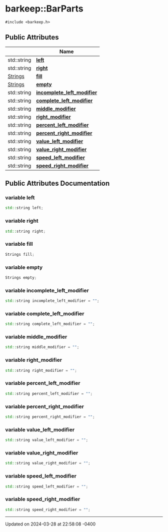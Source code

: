 # barkeep::BarParts





`#include <barkeep.h>`

## Public Attributes

<span class="api-table">

|                | Name           |
| -------------- | -------------- |
| std::string | **[left](api/Classes/structbarkeep_1_1_bar_parts.md#variable-left)**  |
| std::string | **[right](api/Classes/structbarkeep_1_1_bar_parts.md#variable-right)**  |
| [Strings](api/Namespaces/namespacebarkeep.md#using-strings) | **[fill](api/Classes/structbarkeep_1_1_bar_parts.md#variable-fill)**  |
| [Strings](api/Namespaces/namespacebarkeep.md#using-strings) | **[empty](api/Classes/structbarkeep_1_1_bar_parts.md#variable-empty)**  |
| std::string | **[incomplete_left_modifier](api/Classes/structbarkeep_1_1_bar_parts.md#variable-incomplete_left_modifier)**  |
| std::string | **[complete_left_modifier](api/Classes/structbarkeep_1_1_bar_parts.md#variable-complete_left_modifier)**  |
| std::string | **[middle_modifier](api/Classes/structbarkeep_1_1_bar_parts.md#variable-middle_modifier)**  |
| std::string | **[right_modifier](api/Classes/structbarkeep_1_1_bar_parts.md#variable-right_modifier)**  |
| std::string | **[percent_left_modifier](api/Classes/structbarkeep_1_1_bar_parts.md#variable-percent_left_modifier)**  |
| std::string | **[percent_right_modifier](api/Classes/structbarkeep_1_1_bar_parts.md#variable-percent_right_modifier)**  |
| std::string | **[value_left_modifier](api/Classes/structbarkeep_1_1_bar_parts.md#variable-value_left_modifier)**  |
| std::string | **[value_right_modifier](api/Classes/structbarkeep_1_1_bar_parts.md#variable-value_right_modifier)**  |
| std::string | **[speed_left_modifier](api/Classes/structbarkeep_1_1_bar_parts.md#variable-speed_left_modifier)**  |
| std::string | **[speed_right_modifier](api/Classes/structbarkeep_1_1_bar_parts.md#variable-speed_right_modifier)**  |


</span>

## Public Attributes Documentation

### variable left

```cpp
std::string left;
```


### variable right

```cpp
std::string right;
```


### variable fill

```cpp
Strings fill;
```


### variable empty

```cpp
Strings empty;
```


### variable incomplete_left_modifier

```cpp
std::string incomplete_left_modifier = "";
```


### variable complete_left_modifier

```cpp
std::string complete_left_modifier = "";
```


### variable middle_modifier

```cpp
std::string middle_modifier = "";
```


### variable right_modifier

```cpp
std::string right_modifier = "";
```


### variable percent_left_modifier

```cpp
std::string percent_left_modifier = "";
```


### variable percent_right_modifier

```cpp
std::string percent_right_modifier = "";
```


### variable value_left_modifier

```cpp
std::string value_left_modifier = "";
```


### variable value_right_modifier

```cpp
std::string value_right_modifier = "";
```


### variable speed_left_modifier

```cpp
std::string speed_left_modifier = "";
```


### variable speed_right_modifier

```cpp
std::string speed_right_modifier = "";
```


-------------------------------

Updated on 2024-03-28 at 22:58:08 -0400